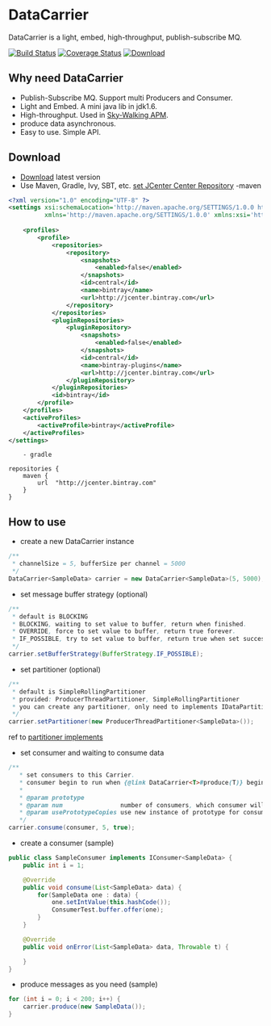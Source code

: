 # DataCarrier
DataCarrier is a light, embed, high-throughput, publish-subscribe MQ.

[![Build Status](https://travis-ci.org/wu-sheng/DataCarrier.svg?branch=master)](https://travis-ci.org/wu-sheng/DataCarrier)
[![Coverage Status](https://coveralls.io/repos/github/wu-sheng/DataCarrier/badge.svg?branch=master&q=2)](https://coveralls.io/github/wu-sheng/DataCarrier?branch=master&q=2)
[ ![Download](https://api.bintray.com/packages/wu-sheng/DataCarrier/com.a.eye.data-carrier/images/download.svg) ](https://bintray.com/wu-sheng/DataCarrier/com.a.eye.data-carrier/_latestVersion)

## Why need DataCarrier
- Publish-Subscribe MQ. Support multi Producers and Consumer.
- Light and Embed. A mini java lib in jdk1.6.
- High-throughput. Used in [Sky-Walking APM](https://github.com/wu-sheng/sky-walking).
- produce data asynchronous.
- Easy to use. Simple API.

## Download
- [Download](https://bintray.com/wu-sheng/DataCarrier/com.a.eye.data-carrier/_latestVersion) latest version
- Use Maven, Gradle, Ivy, SBT, etc. [set JCenter Center Repository](https://bintray.com/bintray/jcenter?filterByPkgName=com.a.eye.data-carrier)
		-maven
```xml
<?xml version="1.0" encoding="UTF-8" ?>
<settings xsi:schemaLocation='http://maven.apache.org/SETTINGS/1.0.0 http://maven.apache.org/xsd/settings-1.0.0.xsd'
          xmlns='http://maven.apache.org/SETTINGS/1.0.0' xmlns:xsi='http://www.w3.org/2001/XMLSchema-instance'>
    
    <profiles>
        <profile>
            <repositories>
                <repository>
                    <snapshots>
                        <enabled>false</enabled>
                    </snapshots>
                    <id>central</id>
                    <name>bintray</name>
                    <url>http://jcenter.bintray.com</url>
                </repository>
            </repositories>
            <pluginRepositories>
                <pluginRepository>
                    <snapshots>
                        <enabled>false</enabled>
                    </snapshots>
                    <id>central</id>
                    <name>bintray-plugins</name>
                    <url>http://jcenter.bintray.com</url>
                </pluginRepository>
            </pluginRepositories>
            <id>bintray</id>
        </profile>
    </profiles>
    <activeProfiles>
        <activeProfile>bintray</activeProfile>
    </activeProfiles>
</settings>
```
		- gradle
```
repositories {
    maven {
        url  "http://jcenter.bintray.com" 
    }
}
```

## How to use
- create a new DataCarrier instance
```java
/**
 * channelSize = 5, bufferSize per channel = 5000
 */
DataCarrier<SampleData> carrier = new DataCarrier<SampleData>(5, 5000);
```

- set message buffer strategy (optional)
```java
/**
 * default is BLOCKING
 * BLOCKING, waiting to set value to buffer, return when finished.
 * OVERRIDE, force to set value to buffer, return true forever.
 * IF_POSSIBLE, try to set value to buffer, return true when set successfully.
 */
carrier.setBufferStrategy(BufferStrategy.IF_POSSIBLE);
```

- set partitioner (optional)
```java
/**
 * default is SimpleRollingPartitioner
 * provided: ProducerThreadPartitioner, SimpleRollingPartitioner
 * you can create any partitioner, only need to implements IDataPartitioner interface
 */
carrier.setPartitioner(new ProducerThreadPartitioner<SampleData>());
```
ref to [partitioner implements](src/main/java/com/a/eye/datacarrier/partition)

- set consumer and waiting to consume data
```java
/**
   * set consumers to this Carrier.
   * consumer begin to run when {@link DataCarrier<T>#produce(T)} begin to work.
   *
   * @param prototype
   * @param num                number of consumers, which consumer will run as a independent thread
   * @param usePrototypeCopies use new instance of prototype for consumer, it will work only when prototype class have default constructor
   */
carrier.consume(consumer, 5, true);
```

- create a consumer (sample)
```java
public class SampleConsumer implements IConsumer<SampleData> {
    public int i = 1;

    @Override
    public void consume(List<SampleData> data) {
        for(SampleData one : data) {
            one.setIntValue(this.hashCode());
            ConsumerTest.buffer.offer(one);
        }
    }

    @Override
    public void onError(List<SampleData> data, Throwable t) {

    }
}
```

- produce messages as you need (sample)
```java
for (int i = 0; i < 200; i++) {
    carrier.produce(new SampleData());
}
```
